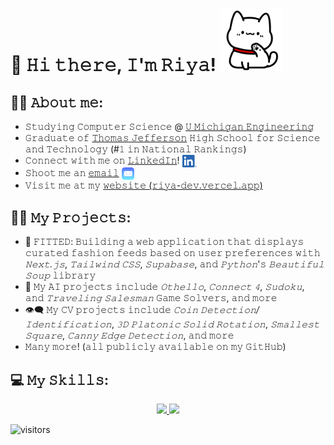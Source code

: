 # 👋 𝙷𝚒 𝚝𝚑𝚎𝚛𝚎, 𝙸'𝚖 𝚁𝚒𝚢𝚊! <img src="https://raw.githubusercontent.com/riya-dev/riya-dev/master/media/white_cat_hello.gif" width="100" height="100" frameBorder="0" class="giphy-embed" allowFullScreen></img>

## 👩🏻 𝙰𝚋𝚘𝚞𝚝 𝚖𝚎:
 - 𝚂𝚝𝚞𝚍𝚢𝚒𝚗𝚐 𝙲𝚘𝚖𝚙𝚞𝚝𝚎𝚛 𝚂𝚌𝚒𝚎𝚗𝚌𝚎 @ [𝚄 𝙼𝚒𝚌𝚑𝚒𝚐𝚊𝚗 𝙴𝚗𝚐𝚒𝚗𝚎𝚎𝚛𝚒𝚗𝚐](https://cse.engin.umich.edu/news/)
 - 𝙶𝚛𝚊𝚍𝚞𝚊𝚝𝚎 𝚘𝚏 [𝚃𝚑𝚘𝚖𝚊𝚜 𝙹𝚎𝚏𝚏𝚎𝚛𝚜𝚘𝚗](https://www.usnews.com/education/best-high-schools/virginia/districts/fairfax-county-public-schools/thomas-jefferson-high-school-for-science-and-technology-20461) 𝙷𝚒𝚐𝚑 𝚂𝚌𝚑𝚘𝚘𝚕 𝚏𝚘𝚛 𝚂𝚌𝚒𝚎𝚗𝚌𝚎 𝚊𝚗𝚍 𝚃𝚎𝚌𝚑𝚗𝚘𝚕𝚘𝚐𝚢 (#𝟷 𝚒𝚗 𝙽𝚊𝚝𝚒𝚘𝚗𝚊𝚕 𝚁𝚊𝚗𝚔𝚒𝚗𝚐𝚜)
 - 𝙲𝚘𝚗𝚗𝚎𝚌𝚝 𝚠𝚒𝚝𝚑 𝚖𝚎 𝚘𝚗 [𝙻𝚒𝚗𝚔𝚎𝚍𝙸𝚗](https://www.linkedin.com/in/riya-dev/)! [<img src="https://raw.githubusercontent.com/riya-dev/riya-dev/master/media/linkedin.png" height="20em" align="center" alt="Follow riya-dev on LinkedIn" title="Follow riya-dev on LinkedIn"/>](https://linkedin.com/in/riya-dev)
 - 𝚂𝚑𝚘𝚘𝚝 𝚖𝚎 𝚊𝚗 [𝚎𝚖𝚊𝚒𝚕](mailto:riyadev@umich.edu) [<img src="https://raw.githubusercontent.com/riya-dev/riya-dev/master/media/mail.png" height="20em" align="center" alt="Email riyadev@umich.edu" title="Email riyadev@umich.edu"/>](mailto:riyadev@umich.edu)
 - 𝚅𝚒𝚜𝚒𝚝 𝚖𝚎 𝚊𝚝 𝚖𝚢 [𝚠𝚎𝚋𝚜𝚒𝚝𝚎 (𝚛𝚒𝚢𝚊-𝚍𝚎𝚟.𝚟𝚎𝚛𝚌𝚎𝚕.𝚊𝚙𝚙)](https://riya-dev.vercel.app/)
   
## 👩‍💻 𝙼𝚢 𝙿𝚛𝚘𝚓𝚎𝚌𝚝𝚜:
- 👠 𝙵𝙸𝚃𝚃𝙴𝙳: 𝙱𝚞𝚒𝚕𝚍𝚒𝚗𝚐 𝚊 𝚠𝚎𝚋 𝚊𝚙𝚙𝚕𝚒𝚌𝚊𝚝𝚒𝚘𝚗 𝚝𝚑𝚊𝚝 𝚍𝚒𝚜𝚙𝚕𝚊𝚢𝚜 𝚌𝚞𝚛𝚊𝚝𝚎𝚍 𝚏𝚊𝚜𝚑𝚒𝚘𝚗 𝚏𝚎𝚎𝚍𝚜 𝚋𝚊𝚜𝚎𝚍 𝚘𝚗 𝚞𝚜𝚎𝚛 𝚙𝚛𝚎𝚏𝚎𝚛𝚎𝚗𝚌𝚎𝚜 𝚠𝚒𝚝𝚑 *𝙽𝚎𝚡𝚝.𝚓𝚜*, *𝚃𝚊𝚒𝚕𝚠𝚒𝚗𝚍 𝙲𝚂𝚂*, *𝚂𝚞𝚙𝚊𝚋𝚊𝚜𝚎*, 𝚊𝚗𝚍 *𝙿𝚢𝚝𝚑𝚘𝚗*'𝚜 *𝙱𝚎𝚊𝚞𝚝𝚒𝚏𝚞𝚕 𝚂𝚘𝚞𝚙* 𝚕𝚒𝚋𝚛𝚊𝚛𝚢
- 🤖 𝙼𝚢 𝙰𝙸 𝚙𝚛𝚘𝚓𝚎𝚌𝚝𝚜 𝚒𝚗𝚌𝚕𝚞𝚍𝚎 *𝙾𝚝𝚑𝚎𝚕𝚕𝚘*, *𝙲𝚘𝚗𝚗𝚎𝚌𝚝 𝟺*, *𝚂𝚞𝚍𝚘𝚔𝚞*, 𝚊𝚗𝚍 *𝚃𝚛𝚊𝚟𝚎𝚕𝚒𝚗𝚐 𝚂𝚊𝚕𝚎𝚜𝚖𝚊𝚗* 𝙶𝚊𝚖𝚎 𝚂𝚘𝚕𝚟𝚎𝚛𝚜, 𝚊𝚗𝚍 𝚖𝚘𝚛𝚎
- 👁️‍🗨️ 𝙼𝚢 𝙲𝚅 𝚙𝚛𝚘𝚓𝚎𝚌𝚝𝚜 𝚒𝚗𝚌𝚕𝚞𝚍𝚎 *𝙲𝚘𝚒𝚗 𝙳𝚎𝚝𝚎𝚌𝚝𝚒𝚘𝚗/𝙸𝚍𝚎𝚗𝚝𝚒𝚏𝚒𝚌𝚊𝚝𝚒𝚘𝚗*, *𝟹𝙳 𝙿𝚕𝚊𝚝𝚘𝚗𝚒𝚌 𝚂𝚘𝚕𝚒𝚍 𝚁𝚘𝚝𝚊𝚝𝚒𝚘𝚗*, *𝚂𝚖𝚊𝚕𝚕𝚎𝚜𝚝 𝚂𝚚𝚞𝚊𝚛𝚎*, *𝙲𝚊𝚗𝚗𝚢 𝙴𝚍𝚐𝚎 𝙳𝚎𝚝𝚎𝚌𝚝𝚒𝚘𝚗*, 𝚊𝚗𝚍 𝚖𝚘𝚛𝚎
- 𝙼𝚊𝚗𝚢 𝚖𝚘𝚛𝚎! (𝚊𝚕𝚕 𝚙𝚞𝚋𝚕𝚒𝚌𝚕𝚢 𝚊𝚟𝚊𝚒𝚕𝚊𝚋𝚕𝚎 𝚘𝚗 𝚖𝚢 𝙶𝚒𝚝𝙷𝚞𝚋)

## 💻 𝙼𝚢 𝚂𝚔𝚒𝚕𝚕𝚜:
<p align="center">
  <a href="https://skillicons.dev">
    <img src="https://skillicons.dev/icons?i=git,cpp,java,python,mysql,javascript,html,css,fortran&perline=9" />
    <img src="https://skillicons.dev/icons?i=next,react,tailwind" />
<!--     <img src="https://skillicons.dev/icons?i=supabase,vscode,androidstudio,eclipse" /> -->
  </a>
</p>

![visitors](https://vbr.wocr.tk/badge?page_id=riya-dev.riya-dev&color=C3B1E1)

<!--
**riya-dev/riya-dev** is a ✨ _special_ ✨ repository because its `README.md` (this file) appears on your GitHub profile.

Here are some ideas to get you started:

- 🔭 I’m currently working on ...
- 🌱 I’m currently learning ...
- 👯 I’m looking to collaborate on ...
- 🤔 I’m looking for help with ...
- 💬 Ask me about ...
- 📫 How to reach me: ...
- 😄 Pronouns: ...
- ⚡ Fun fact: ...

Resources:
https://github.com/tandpfun/skill-icons#readme
https://github.com/abhisheknaiidu/awesome-github-profile-readme?tab=readme-ov-file
https://yaytext.com/monospace/
-->
